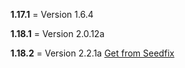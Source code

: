 **1.17.1** = Version 1.6.4

**1.18.1** = Version 2.0.12a

**1.18.2** = Version 2.2.1a [Get from Seedfix](https://seedfix.stardustlabs.net/)
